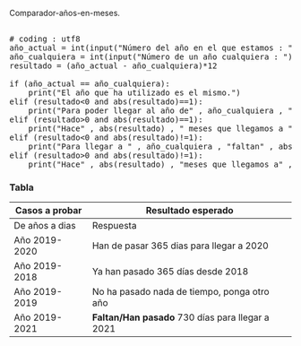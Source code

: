 Comparador-años-en-meses.


<pre>

# coding : utf8
año_actual = int(input("Número del año en el que estamos : "))
año_cualquiera = int(input("Número de un año cualquiera : "))
resultado = (año_actual - año_cualquiera)*12

if (año_actual == año_cualquiera):
    print("El año que ha utilizado es el mismo.")
elif (resultado<0 and abs(resultado)==1):
    print("Para poder llegar al año de" , año_cualquiera , "faltan" , abs(resultado) , "meses")
elif (resultado>0 and abs(resultado)==1):
    print("Hace" , abs(resultado) , " meses que llegamos a " , año_cualquiera)
elif (resultado<0 and abs(resultado)!=1):
    print("Para llegar a " , año_cualquiera , "faltan" , abs(resultado) , "meses")
elif (resultado>0 and abs(resultado)!=1):
    print("Hace" , abs(resultado) , "meses que llegamos a" , anyo_cualquiera)
</pre>


### Tabla


| Casos a probar | Resultado esperado |
| -------------- | ------------------ |
| De años a dias | Respuesta |
| Año 2019-2020  | Han de pasar 365 dias para llegar a 2020 |
| Año 2019-2018  | Ya han pasado 365 días desde 2018 |
| Año 2019-2019  | No ha pasado nada de tiempo, ponga otro año |
| Año 2019-2021  | **Faltan/Han pasado** 730 días para llegar a 2021 |
